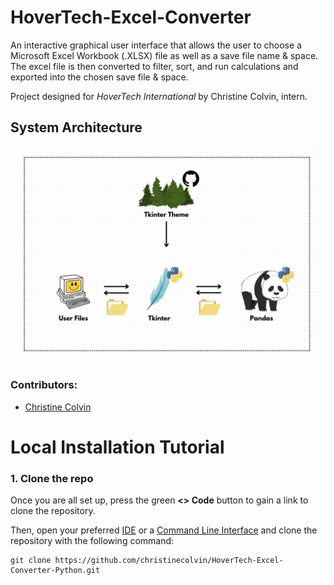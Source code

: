 # HoverTech-Excel-Converter
An interactive graphical user interface that allows the user to choose a Microsoft Excel Workbook (.XLSX) file as well as a save file name & space. The excel file is then converted to filter, sort, and run calculations and exported into the chosen save file & space. 

Project designed for *HoverTech International* by Christine Colvin, intern.

## System Architecture
![HoverTech Diagram.png](https://github.com/christinecolvin/HoverTech-Excel-Converter-Python/blob/main/HoverTech%20Diagram.png)

### Contributors:
- [Christine Colvin](https://github.com/christinecolvin)

# Local Installation Tutorial

### 1. Clone the repo
Once you are all set up, press the green **<> Code** button to gain a link to clone the repository.

Then, open your preferred [IDE](https://aws.amazon.com/what-is/ide/) or a [Command Line Interface](https://en.wikipedia.org/wiki/Command-line_interface#:~:text=A%20command%2Dline%20interface%20\(CLI,interface%20available%20with%20punched%20cards.) and clone the repository with the following command:

```
git clone https://github.com/christinecolvin/HoverTech-Excel-Converter-Python.git 
```
